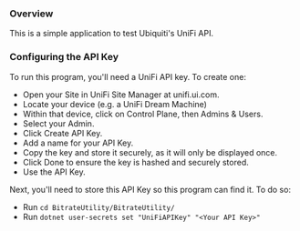 ### Overview
This is a simple application to test Ubiquiti's UniFi API.

### Configuring the API Key
To run this program, you'll need a UniFi API key. To create one:

* Open your Site in UniFi Site Manager at unifi.ui.com.
* Locate your device (e.g. a UniFi Dream Machine)
* Within that device, click on Control Plane, then Admins & Users.
* Select your Admin.
* Click Create API Key.
* Add a name for your API Key.
* Copy the key and store it securely, as it will only be displayed once.
* Click Done to ensure the key is hashed and securely stored.
* Use the API Key.

Next, you'll need to store this API Key so this program can find it. To do so:
* Run `cd BitrateUtility/BitrateUtility/`
* Run `dotnet user-secrets set "UniFiAPIKey" "<Your API Key>"`